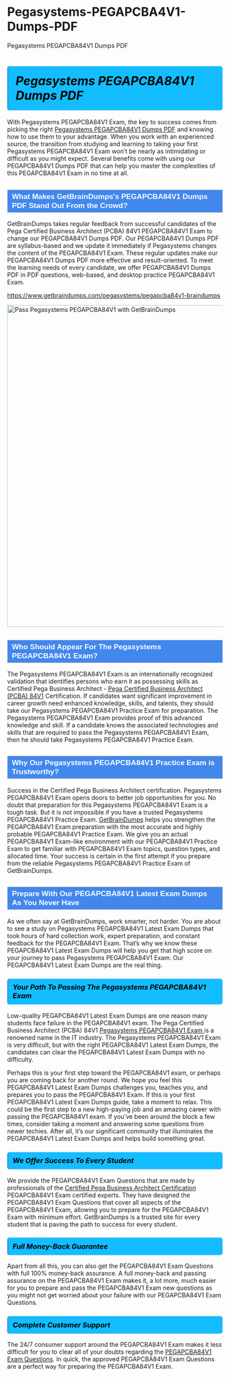 # Pegasystems-PEGAPCBA4V1-Dumps-PDF
Pegasystems PEGAPCBA84V1 Dumps PDF
<h1><strong><span style="display: block; color: #000000; background: #14BDFF; border: 0.5px solid #AED6F1; border-left: 3px solid #3498DB; padding: .6em; border-radius: 6px;">                     <em>Pegasystems PEGAPCBA84V1 <span class="exam_variation">Dumps PDF</span> </em>                </span></strong>            </h1>                        <p>With Pegasystems PEGAPCBA84V1 Exam, the key to success comes from picking the right <a href="https://www.getbraindumps.com/pegasystems/pegapcba84v1-braindumps">Pegasystems PEGAPCBA84V1 <span class="exam_variation">Dumps PDF</span></a> and             knowing how to use them to your advantage.             When you work with an experienced source, the transition from studying and learning to taking your first Pegasystems PEGAPCBA84V1 Exam             won’t be nearly as intimidating or difficult as you might expect. Several benefits come with using our PEGAPCBA84V1 <span class="exam_variation">Dumps PDF</span> that can             help you master the complexities of this PEGAPCBA84V1 Exam in no time at all.</p>                        <h2 style="background: #4287ec; border: 1px solid #cccccc; padding: 5px 10px;">                <span style="color: #ffffff;">                    <span style="font-size: 11pt;">                        <span style="line-height: normal;">                            <span style="font-family: Calibri,sans-serif;">                                <strong>                                    <span style="font-size: 13.0pt;">What Makes GetBrainDumps's PEGAPCBA84V1 <span class="exam_variation">Dumps PDF</span> Stand Out From the Crowd?</span>                                </strong>                            </span>                        </span>                    </span>                </span>            </h2>                        <p>GetBrainDumps takes regular feedback from successful candidates of the Pega Certified Business Architect (PCBA) 84V1 PEGAPCBA84V1 Exam to change             our PEGAPCBA84V1 <span class="exam_variation">Dumps PDF</span>. Our PEGAPCBA84V1 <span class="exam_variation">Dumps PDF</span> are syllabus-based and we update it immediately if Pegasystems changes             the content of the PEGAPCBA84V1 Exam.             These regular updates make our PEGAPCBA84V1 <span class="exam_variation">Dumps PDF</span> more effective and result-oriented. To meet the learning needs of every candidate,             we offer PEGAPCBA84V1 <span class="exam_variation">Dumps PDF</span> in PDF questions, web-based, and desktop practice PEGAPCBA84V1 Exam.</p>                                    <p><a href="https://www.getbraindumps.com/pegasystems/pegapcba84v1-braindumps">https://www.getbraindumps.com/pegasystems/pegapcba84v1-braindumps</a></p>                        <p><a href="https://www.getbraindumps.com/"><img src="https://www.getbraindumps.com/images/get-updated-exam-questions-with-discount-getbraindumps.jpg" class="postImage" alt="Pass Pegasystems PEGAPCBA84V1 with GetBrainDumps" width="750"></a></p>                                        <h2 style="background: #4287ec; border: 1px solid #cccccc; padding: 5px 10px;">                <span style="color: #ffffff;">                    <span style="font-size: 11pt;">                        <span style="line-height: normal;">                            <span style="font-family: Calibri,sans-serif;">                                <strong>                                    <span style="font-size: 13.0pt;">Who Should Appear For The Pegasystems PEGAPCBA84V1 Exam?</span>                                </strong>                            </span>                        </span>                    </span>                </span>            </h2>                        <p>The Pegasystems PEGAPCBA84V1 Exam is an internationally recognized validation that identifies persons who earn it as possessing skills as             Certified Pega Business Architect - <a href="https://www.getbraindumps.com/pegasystems/pegapcba84v1-braindumps">Pega Certified Business Architect (PCBA) 84V1</a> Certification. If candidates want significant improvement in             career growth need enhanced knowledge, skills, and talents, they should take our Pegasystems PEGAPCBA84V1 <span class="exam_variation2">Practice Exam</span> for preparation.             The Pegasystems PEGAPCBA84V1 Exam provides proof of this advanced knowledge and skill. If a candidate knows the associated technologies and skills             that are required to pass the Pegasystems PEGAPCBA84V1 Exam, then he should take Pegasystems PEGAPCBA84V1 <span class="exam_variation2">Practice Exam</span>.</p>                        <h2 style="background: #4287ec; border: 1px solid #cccccc; padding: 5px 10px;">                <span style="color: #ffffff;">                    <span style="font-size: 11pt;">                        <span style="line-height: normal;">                            <span style="font-family: Calibri,sans-serif;">                                <strong>                                    <span style="font-size: 13.0pt;">Why Our Pegasystems PEGAPCBA84V1 <span class="exam_variation2">Practice Exam</span> is Trustworthy?</span>                                </strong>                            </span>                        </span>                    </span>                </span>            </h2>                        <p>Success in the Certified Pega Business Architect certification. Pegasystems PEGAPCBA84V1 Exam opens doors to better job opportunities for you.             No doubt that preparation for this Pegasystems PEGAPCBA84V1 Exam is a tough task. But it is not impossible if you have a trusted Pegasystems PEGAPCBA84V1 <span class="exam_variation2">Practice Exam</span>.             <a href="https://www.getbraindumps.com/">GetBrainDumps</a> helps you strengthen the PEGAPCBA84V1 Exam preparation with the most accurate and highly probable PEGAPCBA84V1 <span class="exam_variation2">Practice Exam</span>. We give you an             actual PEGAPCBA84V1 Exam-like environment with our PEGAPCBA84V1 <span class="exam_variation2">Practice Exam</span> to get familiar with PEGAPCBA84V1 Exam topics, question types, and allocated time.             Your success is certain in the first attempt if you prepare from the reliable Pegasystems PEGAPCBA84V1 <span class="exam_variation2">Practice Exam</span> of GetBrainDumps.</p>                        <h2 style="background: #4287ec; border: 1px solid #cccccc; padding: 5px 10px;">                <span style="color: #ffffff;">                    <span style="font-size: 11pt;">                        <span style="line-height: normal;">                            <span style="font-family: Calibri,sans-serif;">                                <strong>                                    <span style="font-size: 13.0pt;">Prepare With Our PEGAPCBA84V1 <span class="exam_variation3">Latest Exam Dumps</span> As You Never Have</span>                                </strong>                            </span>                        </span>                    </span>                </span>            </h2>                        <p>As we often say at GetBrainDumps, work smarter, not harder. You are about to see a study on Pegasystems PEGAPCBA84V1 <span class="exam_variation3">Latest Exam Dumps</span> that took hours of hard collection work,             expert preparation, and constant feedback for the PEGAPCBA84V1 Exam. That’s why we know these PEGAPCBA84V1 <span class="exam_variation3">Latest Exam Dumps</span> will help you get that high score on your             journey to pass Pegasystems PEGAPCBA84V1 Exam. Our PEGAPCBA84V1 <span class="exam_variation3">Latest Exam Dumps</span> are the real thing.</p>                        <h3>                <strong>                    <span style="display: block; color: #000000; background: #14BDFF; border: 0.5px solid #AED6F1; border-left: 3px solid #3498DB; padding: .6em; border-radius: 6px;">                        <em>Your Path To Passing The Pegasystems PEGAPCBA84V1 Exam</em>                    </span>                </strong>            </h3>                        <p>Low-quality PEGAPCBA84V1 <span class="exam_variation3">Latest Exam Dumps</span> are one reason many students face failure in the PEGAPCBA84V1 exam. The Pega Certified Business Architect (PCBA) 84V1 <a href="https://www.getbraindumps.com/pegasystems-braindumps.html">Pegasystems PEGAPCBA84V1 Exam </a>             is a renowned name in the IT industry. The Pegasystems PEGAPCBA84V1 Exam is very difficult, but with the right PEGAPCBA84V1 <span class="exam_variation3">Latest Exam Dumps</span>, the candidates can clear the             PEGAPCBA84V1 <span class="exam_variation3">Latest Exam Dumps</span> with no difficulty.</p>                        <p>Perhaps this is your first step toward the PEGAPCBA84V1 exam, or perhaps you are coming back for another round. We hope you feel this             PEGAPCBA84V1 <span class="exam_variation3">Latest Exam Dumps</span> challenges you,             teaches you, and prepares you to pass the PEGAPCBA84V1 Exam. If this is your first PEGAPCBA84V1 <span class="exam_variation3">Latest Exam Dumps</span> guide, take a moment to relax. This could be the first step to             a new high-paying job and an amazing career with passing the PEGAPCBA84V1 exam. If you’ve been around the block a few times, consider taking a moment and             answering some questions from newer techies. After all, it’s our significant community that illuminates the PEGAPCBA84V1 <span class="exam_variation3">Latest Exam Dumps</span> and helps build something great.</p>                        <h3>                <strong>                    <span style="display: block; color: #000000; background: #14BDFF; border: 0.5px solid #AED6F1; border-left: 3px solid #3498DB; padding: .6em; border-radius: 6px;">                        <em>We Offer Success To Every Student</em>                    </span>                </strong>            </h3>                        <p>We provide the PEGAPCBA84V1 <span class="exam_variation4">Exam Questions</span> that are made by professionals of the <a href="https://www.getbraindumps.com/pegasystems/cpba-braindumps.html">Certified Pega Business Architect Certification</a> PEGAPCBA84V1 Exam certified experts.             They have designed the PEGAPCBA84V1 <span class="exam_variation4">Exam Questions</span> that cover all aspects of the PEGAPCBA84V1 Exam, allowing you to prepare for the            PEGAPCBA84V1 Exam with minimum effort.             GetBrainDumps is a trusted site for every student that is paving the path to success for every student.</p>                        <h3>                <strong>                    <span style="display: block; color: #000000; background: #14BDFF; border: 0.5px solid #AED6F1; border-left: 3px solid #3498DB; padding: .6em; border-radius: 6px;">                        <em>Full Money-Back Guarantee</em>                    </span>                </strong>            </h3>                        <p>Apart from all this, you can also get the PEGAPCBA84V1 <span class="exam_variation4">Exam Questions</span> with full 100% money-back assurance. A full money-back and passing assurance on             the PEGAPCBA84V1 Exam makes it,             a lot more, much easier for you to prepare and pass the PEGAPCBA84V1 Exam new questions as you might             not get worried about your failure with our PEGAPCBA84V1 <span class="exam_variation4">Exam Questions</span>.</p>                                    <h3>                <strong>                    <span style="display: block; color: #000000; background: #14BDFF; border: 0.5px solid #AED6F1; border-left: 3px solid #3498DB; padding: .6em; border-radius: 6px;">                        <em>Complete Customer Support</em>                    </span>                </strong>            </h3>                        <p>The 24/7 consumer support around the PEGAPCBA84V1 Exam makes it less difficult for you to clear all of your doubts regarding the <a href="https://www.getbraindumps.com/pegasystems/pegapcba84v1-braindumps">PEGAPCBA84V1 <span class="exam_variation4">Exam Questions</span></a>. In quick,             the approved PEGAPCBA84V1 <span class="exam_variation4">Exam Questions</span> are a perfect way for preparing the PEGAPCBA84V1 Exam.</p>                    

